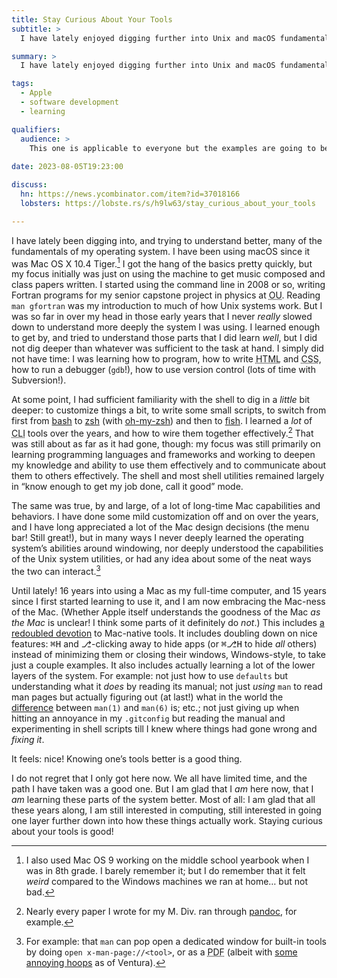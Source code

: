 ```yaml
---
title: Stay Curious About Your Tools
subtitle: >
  I have lately enjoyed digging further into Unix and macOS fundamentals—and it has reminded me to stay curious about my tools!

summary: >
  I have lately enjoyed digging further into Unix and macOS fundamentals—and it has reminded me to stay curious about my tools! 

tags:
  - Apple
  - software development
  - learning

qualifiers:
  audience: >
    This one is applicable to everyone but the examples are going to be a bit technical; it focuses on Mac tools and my own personal history.
    
date: 2023-08-05T19:23:00

discuss:
  hn: https://news.ycombinator.com/item?id=37018166
  lobsters: https://lobste.rs/s/h9lw63/stay_curious_about_your_tools

---
```


I have lately been digging into, and trying to understand better, many of the fundamentals of my operating system. I have been using macOS since it was Mac OS X 10.4 Tiger.[^middle-school] I got the hang of the basics pretty quickly, but my focus initially was just on using the machine to get music composed and class papers written. I started using the command line in 2008 or so, writing Fortran programs for my senior capstone project in physics at <abbr title="The University of Oklahoma">OU</abbr>. Reading `man gfortran` was my introduction to much of how Unix systems work. But I was so far in over my head in those early years that I never *really* slowed down to understand more deeply the system I was using. I learned enough to get by, and tried to understand those parts that I did learn *well*, but I did not dig deeper than whatever was sufficient to the task at hand. I simply did not have time: I was learning how to program, how to write <abbr title="HyperText Markup Language">HTML</abbr> and <abbr title="Cascading Style Sheets">CSS</abbr>, how to run a debugger (`gdb`!), how to use version control (lots of time with Subversion!).

At some point, I had sufficient familiarity with the shell to dig in a *little* bit deeper: to customize things a bit, to write some small scripts, to switch from first from [bash][bash] to [zsh][zsh] (with [oh-my-zsh][omz]) and then to [fish][fish]. I learned a *lot* of <abbr title="command line interface">CLI</abbr> tools over the years, and how to wire them together effectively.[^papers] That was still about as far as it had gone, though: my focus was still primarily on learning programming languages and frameworks and working to deepen my knowledge and ability to use them effectively and to communicate about them to others effectively. The shell and most shell utilities remained largely in “know enough to get my job done, call it good” mode.

[bash]: https://www.gnu.org/software/bash/
[zsh]: https://www.zsh.org
[omz]: https://ohmyz.sh
[fish]: https://fishshell.com

The same was true, by and large, of a lot of long-time Mac capabilities and behaviors. I have done some mild customization off and on over the years, and I have long appreciated a lot of the Mac design decisions (the menu bar! Still great!), but in many ways I never deeply learned the operating system’s abilities around windowing, nor deeply understood the capabilities of the Unix system utilities, or had any idea about some of the neat ways the two can interact.[^man-example]

Until lately! 16 years into using a Mac as my full-time computer, and 15 years since I first started learning to use it, and I am now embracing the Mac-ness of the Mac. (Whether Apple itself understands the goodness of the Mac *as the Mac* is unclear! I think some parts of it definitely do *not*.) This includes [a redoubled devotion][editors] to Mac-native tools. It includes doubling down on nice features: <kbd>⌘</kbd><kbd>H</kbd> and <kbd>⎇</kbd>-clicking away to hide apps (or <kbd>⌘</kbd><kbd>⎇</kbd><kbd>H</kbd> to hide *all* others) instead of minimizing them or closing their windows, Windows-style, to take just a couple examples. It also includes actually learning a lot of the lower layers of the system. For example: not just how to use `defaults` but understanding what it *does* by reading its manual; not just *using* `man` to read man pages but actually figuring out (at last!) what in the world the [difference][man-diff] between `man(1)` and `man(6)` is; etc.; not just giving up when hitting an annoyance in my `.gitconfig` but reading the manual and experimenting in shell scripts till I knew where things had gone wrong and *fixing it*.

[man-diff]: https://superuser.com/questions/297702/what-do-the-parentheses-and-number-after-a-unix-command-or-c-function-mean

It feels: nice! Knowing one’s tools better is a good thing.

I do not regret that I only got here now. We all have limited time, and the path I have taken was a good one. But I am glad that I *am* here now, that I *am* learning these parts of the system better. Most of all: I am glad that all these years along, I am still interested in computing, still interested in going one layer further down into how these things actually work. Staying curious about your tools is good!


[editors]: https://v5.chriskrycho.com/journal/reflections-on-a-month-with-bbedit-and-nova/

[^middle-school]: I also used Mac OS 9 working on the middle school yearbook when I was in 8th grade. I barely remember it; but I do remember that it felt *weird* compared to the Windows machines we ran at home… but not bad.

[^papers]: Nearly every paper I wrote for my M. Div. ran through [pandoc](https://pandoc.org), for example.

[^man-example]: For example: that `man` can pop open a dedicated window for built-in tools by doing `open x-man-page://<tool>`, or as a <abbr title="Portable Document Format">PDF</abbr> (albeit with [some annoying hoops](https://gist.github.com/joeybaumgartner/f3675fc2861ca3e47c8ccc29bdfc306e) as of Ventura).
